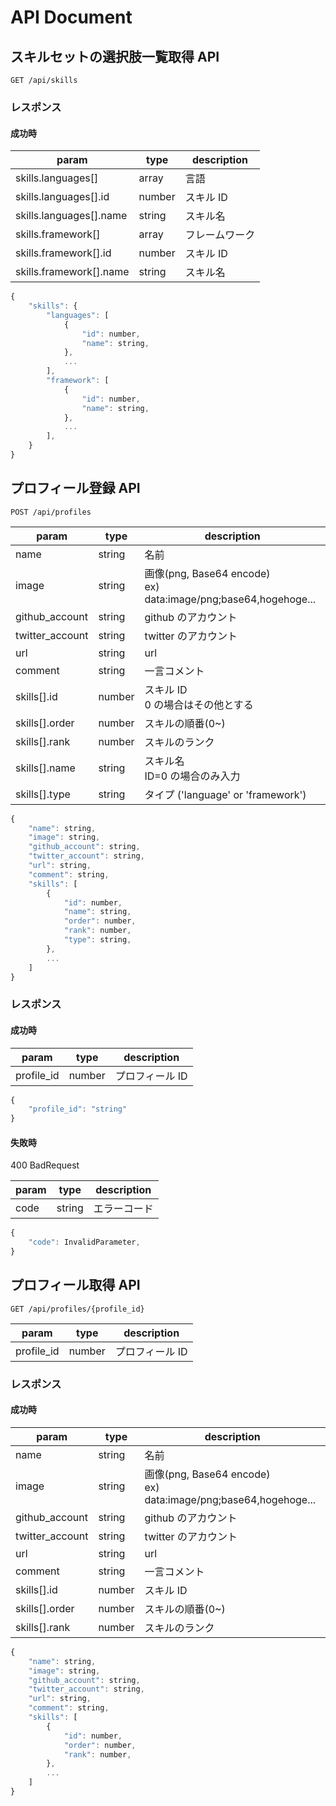 # API Document

## スキルセットの選択肢一覧取得 API

```
GET /api/skills
```

### レスポンス

#### 成功時

| param                   | type   | description    |
| ----------------------- | ------ | -------------- |
| skills.languages[]      | array  | 言語           |
| skills.languages[].id   | number | スキル ID      |
| skills.languages[].name | string | スキル名       |
| skills.framework[]      | array  | フレームワーク |
| skills.framework[].id   | number | スキル ID      |
| skills.framework[].name | string | スキル名       |

```javascript
{
    "skills": {
        "languages": [
            {
                "id": number,
                "name": string,
            },
            ...
        ],
        "framework": [
            {
                "id": number,
                "name": string,
            },
            ...
        ],
    }
}
```

## プロフィール登録 API

```
POST /api/profiles
```

| param           | type   | description                                                         |
| --------------- | ------ | ------------------------------------------------------------------- |
| name            | string | 名前                                                                |
| image           | string | 画像(png, Base64 encode) <br> ex) data:image/png;base64,hogehoge... |
| github_account  | string | github のアカウント                                                 |
| twitter_account | string | twitter のアカウント                                                |
| url             | string | url                                                                 |
| comment         | string | 一言コメント                                                        |
| skills[].id     | number | スキル ID<br>0 の場合はその他とする                                 |
| skills[].order  | number | スキルの順番(0~)                                                    |
| skills[].rank   | number | スキルのランク                                                      |
| skills[].name   | string | スキル名<br>ID=0 の場合のみ入力                                     |
| skills[].type   | string | タイプ ('language' or 'framework')                                  |

```javascript
{
    "name": string,
    "image": string,
    "github_account": string,
    "twitter_account": string,
    "url": string,
    "comment": string,
    "skills": [
        {
            "id": number,
            "name": string,
            "order": number,
            "rank": number,
            "type": string,
        },
        ...
    ]
}
```

### レスポンス

#### 成功時

| param      | type   | description     |
| ---------- | ------ | --------------- |
| profile_id | number | プロフィール ID |

```javascript
{
    "profile_id": "string"
}
```

#### 失敗時

400 BadRequest

| param | type   | description  |
| ----- | ------ | ------------ |
| code  | string | エラーコード |

```javascript
{
    "code": InvalidParameter,
}
```

## プロフィール取得 API

```
GET /api/profiles/{profile_id}
```

| param      | type   | description     |
| ---------- | ------ | --------------- |
| profile_id | number | プロフィール ID |

### レスポンス

#### 成功時

| param           | type   | description                                                         |
| --------------- | ------ | ------------------------------------------------------------------- |
| name            | string | 名前                                                                |
| image           | string | 画像(png, Base64 encode) <br> ex) data:image/png;base64,hogehoge... |
| github_account  | string | github のアカウント                                                 |
| twitter_account | string | twitter のアカウント                                                |
| url             | string | url                                                                 |
| comment         | string | 一言コメント                                                        |
| skills[].id     | number | スキル ID                                                           |
| skills[].order  | number | スキルの順番(0~)                                                    |
| skills[].rank   | number | スキルのランク                                                      |

```javascript
{
    "name": string,
    "image": string,
    "github_account": string,
    "twitter_account": string,
    "url": string,
    "comment": string,
    "skills": [
        {
            "id": number,
            "order": number,
            "rank": number,
        },
        ...
    ]
}
```
